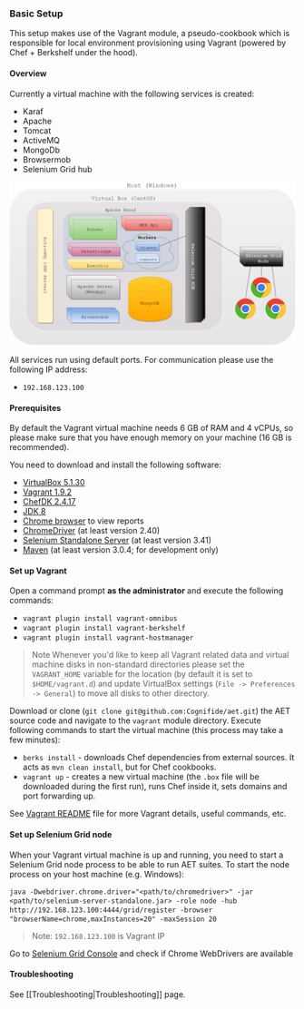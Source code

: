 ### Basic Setup

This setup makes use of the Vagrant module, a pseudo-cookbook which is responsible for local environment provisioning using Vagrant (powered by Chef + Berkshelf under the hood).

#### Overview

Currently a virtual machine with the following services is created:
* Karaf
* Apache
* Tomcat
* ActiveMQ
* MongoDb
* Browsermob
* Selenium Grid hub

![aet-setup-vagrant](assets/diagrams/aet-setup-with-vagrant.png)

All services run using default ports. For communication please use the following IP address:
* `192.168.123.100`

#### Prerequisites

By default the Vagrant virtual machine needs 6 GB of RAM and 4 vCPUs, so please make sure that 
you have enough memory on your machine (16 GB is recommended).

You need to download and install the following software:
   * [VirtualBox 5.1.30](https://www.virtualbox.org/wiki/Download_Old_Builds_5_1)
   * [Vagrant 1.9.2](https://releases.hashicorp.com/vagrant/)
   * [ChefDK 2.4.17](https://downloads.chef.io/chef-dk/)
   * [JDK 8](http://www.oracle.com/technetwork/java/javase/downloads/jdk8-downloads-2133151.html)
   * [Chrome browser](https://www.google.com/chrome/browser/desktop/) to view reports
   * [ChromeDriver](https://sites.google.com/a/chromium.org/chromedriver/downloads) (at least version 2.40)
   * [Selenium Standalone Server](http://www.seleniumhq.org/download/) (at least version 3.41)
   * [Maven](https://maven.apache.org/download.cgi) (at least version 3.0.4; for development only)


#### Set up Vagrant

Open a command prompt **as the administrator** and execute the following commands:
* `vagrant plugin install vagrant-omnibus`
* `vagrant plugin install vagrant-berkshelf`
* `vagrant plugin install vagrant-hostmanager`

> Note Whenever you'd like to keep all Vagrant related data and virtual machine disks in non-standard directories please
 set the `VAGRANT_HOME` variable for the location (by default it is set to `$HOME/vagrant.d`) and
 update VirtualBox settings (`File -> Preferences -> General`) to move all disks to other directory.

Download or clone (`git clone git@github.com:Cognifide/aet.git`) the AET source code and navigate to the `vagrant` module directory. 
Execute following commands to start the virtual machine (this process may take a few minutes):
* `berks install` - downloads Chef dependencies from external sources. It acts as `mvn clean install`, but for Chef cookbooks.
* `vagrant up` - creates a new virtual machine (the `.box` file will be downloaded during the first run), runs Chef inside it, sets domains and port forwarding up.

See [Vagrant README](https://github.com/Cognifide/aet/blob/master/vagrant/README.md) file 
for more Vagrant details, useful commands, etc.

#### Set up Selenium Grid node

When your Vagrant virtual machine is up and running, you need to start a Selenium Grid node process 
to be able to run AET suites. To start the node process on your host machine (e.g. Windows):
```
java -Dwebdriver.chrome.driver="<path/to/chromedriver>" -jar <path/to/selenium-server-standalone.jar> -role node -hub http://192.168.123.100:4444/grid/register -browser "browserName=chrome,maxInstances=20" -maxSession 20
```
> Note: `192.168.123.100` is Vagrant IP

Go to [Selenium Grid Console](http://192.168.123.100:4444/grid/console) and check if Chrome WebDrivers are available

#### Troubleshooting

See [[Troubleshooting|Troubleshooting]] page.